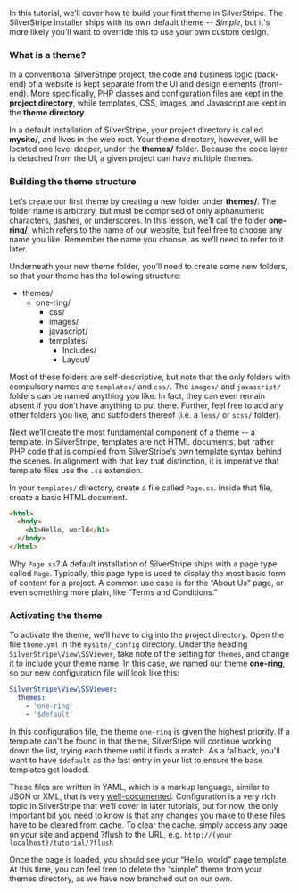 In this tutorial, we’ll cover how to build your first theme in SilverStripe. The SilverStripe installer ships with its own default theme -- _Simple_, but it's more likely you’ll want to override this to use your own custom design.

### What is a theme?

In a conventional SilverStripe project, the code and business logic (back-end) of a website is kept separate from the UI and design elements (front-end). More specifically, PHP classes and configuration files are kept in the **project directory**, while templates, CSS, images, and Javascript are kept in the **theme directory**.

In a default installation of SilverStripe, your project directory is called **mysite/**, and lives in the web root. Your theme directory, however, will be located one level deeper, under the **themes/** folder. Because the code layer is detached from the UI, a given project can have multiple themes.

### Building the theme structure

Let’s create our first theme by creating a new folder under **themes/**. The folder name is arbitrary, but must be comprised of only alphanumeric characters, dashes, or underscores. In this lesson, we’ll call the folder **one-ring/**, which refers to the name of our website, but feel free to choose any name you like. Remember the name you choose, as we’ll need to refer to it later.

Underneath your new theme folder, you’ll need to create some new folders, so that your theme has the following structure:

*   themes/
    *   one-ring/
        *   css/
        *   images/
        *   javascript/
        *   templates/
            *   Includes/
            *   Layout/

Most of these folders are self-descriptive, but note that the only folders with compulsory names are `templates/` and `css/`. The `images/` and `javascript/` folders can be named anything you like. In fact, they can even remain absent if you don’t have anything to put there. Further, feel free to add any other folders you like, and subfolders thereof (i.e. a `less/` or `scss/` folder).

Next we’ll create the most fundamental component of a theme -- a template. In SilverStripe, templates are not HTML documents, but rather PHP code that is compiled from SilverStripe’s own template syntax behind the scenes. In alignment with that key that distinction, it is imperative that template files use the `.ss` extension.

In your `templates/` directory, create a file called `Page.ss`. Inside that file, create a basic HTML document.

```html
<html>
  <body>
    <h1>Hello, world</h1>
  </body>
</html>
```

Why `Page.ss`? A default installation of SilverStripe ships with a page type called `Page`. Typically, this page type is used to display the most basic form of content for a project. A common use case is for the “About Us” page, or even something more plain, like “Terms and Conditions.”

### Activating the theme

To activate the theme, we’ll have to dig into the project directory. Open the file `theme.yml` in the `mysite/_config` directory. Under the heading `SilverStripe\View\SSViewer`, take note of the setting for `themes`, and change it to include your theme name. In this case, we named our theme **one-ring**, so our new configuration file will look like this:

```yaml
SilverStripe\View\SSViewer:
  themes:
    - 'one-ring'
    - '$default'
```

In this configuration file, the theme `one-ring` is given the highest priority. If a template can't be found in that theme, SilverStipe will continue working down the list, trying each theme until it finds a match. As a fallback, you'll want to have `$default` as the last entry in your list to ensure the base templates get loaded.

These files are written in YAML, which is a markup language, similar to JSON or XML, that is very [well-documented](https://github.com/Animosity/CraftIRC/wiki/Complete-idiot%27s-introduction-to-yaml). Configuration is a very rich topic in SilverStripe that we’ll cover in later tutorials, but for now, the only important bit you need to know is that any changes you make to these files have to be cleared from cache. To clear the cache, simply access any page on your site and append ?flush to the URL, e.g. `http://{your localhost}/tutorial/?flush`

Once the page is loaded, you should see your “Hello, world” page template. At this time, you can feel free to delete the “simple” theme from your themes directory, as we have now branched out on our own.